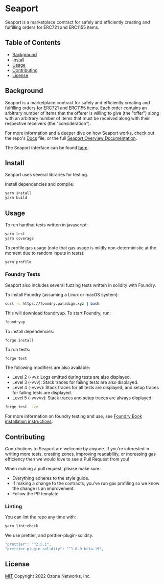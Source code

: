 # Seaport

Seaport is a marketplace contract for safely and efficiently creating and fulfilling orders for ERC721 and ERC1155 items.

## Table of Contents

- [Background](#background)
- [Install](#install)
- [Usage](#usage)
- [Contributing](#contributing)
- [License](#license)

## Background

Seaport is a marketplace contract for safely and efficiently creating and fulfilling orders for ERC721 and ERC1155 items. Each order contains an arbitrary number of items that the offerer is willing to give (the "offer") along with an arbitrary number of items that must be received along with their respective receivers (the "consideration").

For more information and a deeper dive on how Seaport works, check out the repo's [Docs](Docs.md) file, or the full [Seaport Overview Documentation](https://docs.opensea.io/v2.0/reference/seaport-overview).

The Seaport interface can be found [here](reference/lib/SeaportInterface.sol).

## Install

Seaport uses several libraries for testing.

Install dependencies and compile:

```bash
yarn install
yarn build
```

## Usage

To run hardhat tests written in javascript:

```bash
yarn test
yarn coverage
```

To profile gas usage (note that gas usage is mildly non-deterministic at the moment due to random inputs in tests):

```bash
yarn profile
```

### Foundry Tests

Seaport also includes several fuzzing tests written in solidity with Foundry.

To install Foundry (assuming a Linux or macOS system):

```bash
curl -L https://foundry.paradigm.xyz | bash
```

This will download foundryup. To start Foundry, run:

```bash
foundryup
```

To install dependencies:

```
forge install
```

To run tests:

```bash
forge test
```

The following modifiers are also available:

- Level 2 (-vv): Logs emitted during tests are also displayed.
- Level 3 (-vvv): Stack traces for failing tests are also displayed.
- Level 4 (-vvvv): Stack traces for all tests are displayed, and setup traces for failing tests are displayed.
- Level 5 (-vvvvv): Stack traces and setup traces are always displayed.

```bash
forge test  -vv
```

For more information on foundry testing and use, see [Foundry Book installation instructions](https://book.getfoundry.sh/getting-started/installation.html).

## Contributing

Contributions to Seaport are welcome by anyone. If you're interested in writing more tests, creating zones, improving readability, or increasing gas efficiency then we would love to see a Pull Request from you!

When making a pull request, please make sure:

- Everything adheres to the style guide.
- If making a change to the contracts, you've run gas profiling so we know the change is an improvement.
- Follow the PR template

### Linting

You can lint the repo any time with:

```bash
yarn lint:check
```

We use prettier, and prettier-plugin-solidity.

```javascript
"prettier": "^2.5.1",
"prettier-plugin-solidity": "^1.0.0-beta.19",
```

## License

[MIT](LICENSE) Copyright 2022 Ozone Networks, Inc.
